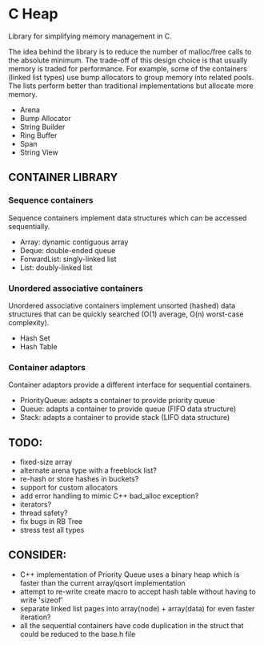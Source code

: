 # C Heap
Library for simplifying memory management in C.

The idea behind the library is to reduce the number of malloc/free calls to the absolute minimum.
The trade-off of this design choice is that usually memory is traded for performance.
For example, some of the containers (linked list types) use bump allocators to group memory into related pools.
The lists perform better than traditional implementations but allocate more memory. 

- Arena
- Bump Allocator
- String Builder
- Ring Buffer
- Span
- String View

## CONTAINER LIBRARY

### Sequence containers
Sequence containers implement data structures which can be accessed sequentially.
- Array: dynamic contiguous array
- Deque: double-ended queue
- ForwardList: singly-linked list
- List: doubly-linked list

### Unordered associative containers
Unordered associative containers implement unsorted (hashed) data structures that can be quickly searched (O(1) average, O(n) worst-case complexity).
- Hash Set
- Hash Table

### Container adaptors
Container adaptors provide a different interface for sequential containers.
- PriorityQueue: adapts a container to provide priority queue
- Queue: adapts a container to provide queue (FIFO data structure)
- Stack: adapts a container to provide stack (LIFO data structure)

## TODO:
- fixed-size array
- alternate arena type with a freeblock list?
- re-hash or store hashes in buckets?
- support for custom allocators
- add error handling to mimic C++ bad_alloc exception?
- iterators?
- thread safety?
- fix bugs in RB Tree
- stress test all types

## CONSIDER:
- C++ implementation of Priority Queue uses a binary heap which is faster than the current array/qsort implementation
- attempt to re-write create macro to accept hash table without having to write 'sizeof'
- separate linked list pages into array(node) + array(data) for even faster iteration?
- all the sequential containers have code duplication in the struct that could be reduced to the base.h file

